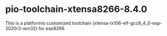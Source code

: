 # pio-toolchain-xtensa8266-8.4.0

This is a platformio customized toolchain (xtensa-lx106-elf-gcc8_4_0-esp-2020r3-win32) for esp8266.
